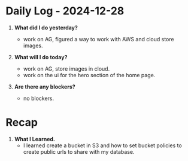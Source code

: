# Daily Log - 2024-12-28

1. **What did I do yesterday?**

   - work on AG, figured a way to work with AWS and cloud store images.

2. **What will I do today?**

   - work on AG, store images in cloud.
   - work on the ui for the hero section of the home page.

3. **Are there any blockers?**

   - no blockers.

# Recap
1. **What I Learned.**
   - I learned create a bucket in S3 and how to set bucket policies to create public urls to share with my database.